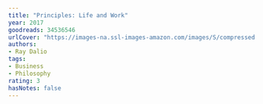 ```yaml
---
title: "Principles: Life and Work"
year: 2017
goodreads: 34536546
urlCover: "https://images-na.ssl-images-amazon.com/images/S/compressed.photo.goodreads.com/books/1506862845i/34536546.jpg"
authors:
- Ray Dalio
tags:
- Business
- Philosophy
rating: 3
hasNotes: false
---
```

